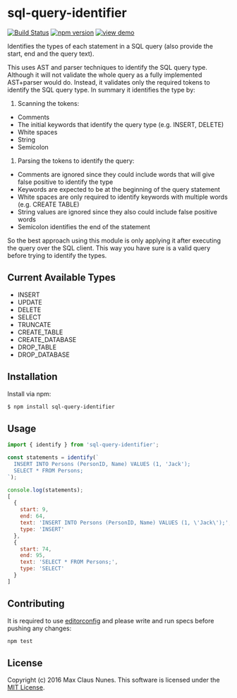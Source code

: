 sql-query-identifier
===================

[![Build Status](https://travis-ci.org/maxcnunes/sql-query-identifier.svg?branch=master)](https://travis-ci.org/sql-query-identifier)
[![npm version](https://badge.fury.io/js/sql-query-identifier.svg)](http://badge.fury.io/js/sql-query-identifier)
[![view demo](https://img.shields.io/badge/view-demo-blue.svg)](http://maxcnunes.com/sql-query-identifier/)

Identifies the types of each statement in a SQL query (also provide the start, end and the query text).

This uses AST and parser techniques to identify the SQL query type.
Although it will not validate the whole query as a fully implemented AST+parser would do.
Instead, it validates only the required tokens to identify the SQL query type. In summary it identifies the type by:

1. Scanning the tokens:
  * Comments
  * The initial keywords that identify the query type (e.g. INSERT, DELETE)
  * White spaces
  * String
  * Semicolon
1. Parsing the tokens to identify the query:
  * Comments are ignored since they could include words that will give false positive to identify the type
  * Keywords are expected to be at the beginning of the query statement
  * White spaces are only required to identify keywords with multiple words (e.g. CREATE TABLE)
  * String values are ignored since they also could include false positive words
  * Semicolon identifies the end of the statement

So the best approach using this module is only applying it after executing the query over the SQL client.
This way you have sure is a valid query before trying to identify the types.

## Current Available Types

* INSERT
* UPDATE
* DELETE
* SELECT
* TRUNCATE
* CREATE_TABLE
* CREATE_DATABASE
* DROP_TABLE
* DROP_DATABASE

## Installation

Install via npm:

```bash
$ npm install sql-query-identifier
```

## Usage

```js
import { identify } from 'sql-query-identifier';

const statements = identify(`
  INSERT INTO Persons (PersonID, Name) VALUES (1, 'Jack');
  SELECT * FROM Persons;
`);

console.log(statements);
[ 
  { 
    start: 9,
    end: 64,
    text: 'INSERT INTO Persons (PersonID, Name) VALUES (1, \'Jack\');',
    type: 'INSERT' 
  },
  { 
    start: 74,
    end: 95,
    text: 'SELECT * FROM Persons;',
    type: 'SELECT' 
  } 
]
```

## Contributing

It is required to use [editorconfig](http://editorconfig.org/) and please write and run specs before pushing any changes:

```js
npm test
```

## License

Copyright (c) 2016 Max Claus Nunes. This software is licensed under the [MIT License](http://raw.github.com/maxcnunes/sql-query-identifier/master/LICENSE).
